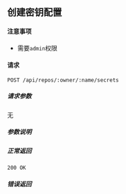 ## 创建密钥配置

#### 注意事项

- 需要`admin`权限

#### 请求

```
POST /api/repos/:owner/:name/secrets
```

##### 请求参数

无

##### 参数说明


##### 正常返回

```
200 OK
```

##### 错误返回
